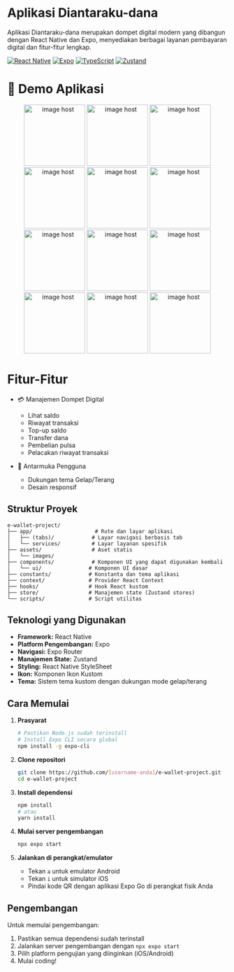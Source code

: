 # Aplikasi Diantaraku-dana

Aplikasi Diantaraku-dana merupakan dompet digital modern yang dibangun dengan React Native dan Expo, menyediakan berbagai layanan pembayaran digital dan fitur-fitur lengkap.

[![React Native](https://img.shields.io/badge/React%20Native-20232A?style=for-the-badge&logo=react&logoColor=61DAFB)](https://reactnative.dev/)
[![Expo](https://img.shields.io/badge/Expo-000020?style=for-the-badge&logo=expo&logoColor=white)](https://expo.dev/)
[![TypeScript](https://img.shields.io/badge/TypeScript-007ACC?style=for-the-badge&logo=typescript&logoColor=white)](https://www.typescriptlang.org/)
[![Zustand](https://img.shields.io/badge/Zustand-FF6B00?style=for-the-badge&logo=redux&logoColor=white)](https://zustand-demo.pmnd.rs/)

# 📸 Demo Aplikasi

<div align="center">

<a href="https://imgbox.com/PNbVObbZ" target="_blank"><img width="140" src="https://images2.imgbox.com/31/3b/PNbVObbZ_o.jpg" alt="image host"/></a>
<a href="https://imgbox.com/EoeXdSJa" target="_blank"><img width="140" src="https://images2.imgbox.com/80/4e/EoeXdSJa_o.jpg" alt="image host"/></a>
<a href="https://imgbox.com/BdjFE9Os" target="_blank"><img width="140" src="https://images2.imgbox.com/d8/63/BdjFE9Os_o.jpg" alt="image host"/></a>
<a href="https://imgbox.com/UhMdk0y2" target="_blank"><img width="140" src="https://images2.imgbox.com/21/59/UhMdk0y2_o.jpg" alt="image host"/></a>
<a href="https://imgbox.com/KpAHYWY7" target="_blank"><img width="140" src="https://images2.imgbox.com/df/bc/KpAHYWY7_o.jpg" alt="image host"/></a>
<a href="https://imgbox.com/41WQpPQn" target="_blank"><img width="140" src="https://images2.imgbox.com/ae/bb/41WQpPQn_o.jpg" alt="image host"/></a>
<a href="https://imgbox.com/5qLJlWkM" target="_blank"><img width="140" src="https://images2.imgbox.com/53/f5/5qLJlWkM_o.jpg" alt="image host"/></a>
<a href="https://imgbox.com/9N0Vm1VX" target="_blank"><img width="140" src="https://images2.imgbox.com/39/14/9N0Vm1VX_o.jpg" alt="image host"/></a>
<a href="https://imgbox.com/ZeICYqcd" target="_blank"><img width="140" src="https://images2.imgbox.com/b5/e9/ZeICYqcd_o.jpg" alt="image host"/></a>
<a href="https://imgbox.com/1LFFRu9s" target="_blank"><img width="140" src="https://images2.imgbox.com/c7/4f/1LFFRu9s_o.jpg" alt="image host"/></a>
<a href="https://imgbox.com/XtCqcK7r" target="_blank"><img width="140" src="https://images2.imgbox.com/56/c7/XtCqcK7r_o.jpg" alt="image host"/></a>
<a href="https://imgbox.com/QvfY8OsU" target="_blank"><img width="140" src="https://images2.imgbox.com/aa/be/QvfY8OsU_o.jpg" alt="image host"/></a>

</div>

# Fitur-Fitur

- 💳 Manajemen Dompet Digital

  - Lihat saldo
  - Riwayat transaksi
  - Top-up saldo
  - Transfer dana
  - Pembelian pulsa
  - Pelacakan riwayat transaksi

- 🎨 Antarmuka Pengguna
  - Dukungan tema Gelap/Terang
  - Desain responsif

## Struktur Proyek

```
e-wallet-project/
├── app/                    # Rute dan layar aplikasi
│   ├── (tabs)/            # Layar navigasi berbasis tab
│   └── services/          # Layar layanan spesifik
├── assets/                # Aset statis
│   └── images/
├── components/            # Komponen UI yang dapat digunakan kembali
│   └── ui/               # Komponen UI dasar
├── constants/            # Konstanta dan tema aplikasi
├── context/              # Provider React Context
├── hooks/                # Hook React kustom
├── store/                # Manajemen state (Zustand stores)
└── scripts/              # Script utilitas
```

## Teknologi yang Digunakan

- **Framework:** React Native
- **Platform Pengembangan:** Expo
- **Navigasi:** Expo Router
- **Manajemen State:** Zustand
- **Styling:** React Native StyleSheet
- **Ikon:** Komponen Ikon Kustom
- **Tema:** Sistem tema kustom dengan dukungan mode gelap/terang

## Cara Memulai

1. **Prasyarat**

   ```bash
   # Pastikan Node.js sudah terinstall
   # Install Expo CLI secara global
   npm install -g expo-cli
   ```

2. **Clone repositori**

   ```bash
   git clone https://github.com/[username-anda]/e-wallet-project.git
   cd e-wallet-project
   ```

3. **Install dependensi**

   ```bash
   npm install
   # atau
   yarn install
   ```

4. **Mulai server pengembangan**

   ```bash
   npx expo start
   ```

5. **Jalankan di perangkat/emulator**
   - Tekan `a` untuk emulator Android
   - Tekan `i` untuk simulator iOS
   - Pindai kode QR dengan aplikasi Expo Go di perangkat fisik Anda

## Pengembangan

Untuk memulai pengembangan:

1. Pastikan semua dependensi sudah terinstall
2. Jalankan server pengembangan dengan `npx expo start`
3. Pilih platform pengujian yang diinginkan (iOS/Android)
4. Mulai coding!

